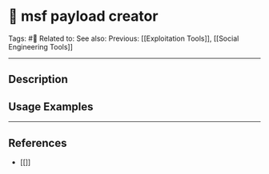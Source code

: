 # 💢 msf payload creator
Tags: #💢
Related to: 
See also: 
Previous: [[Exploitation Tools]], [[Social Engineering Tools]]

---
## Description


## Usage Examples


---
## References
- [[]]